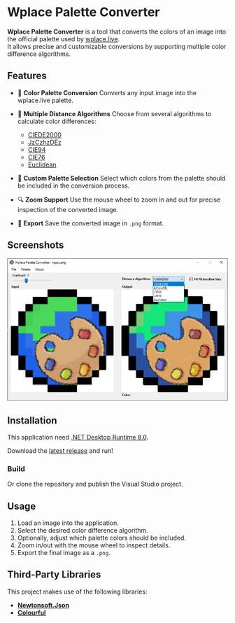 # Wplace Palette Converter

**Wplace Palette Converter** is a tool that converts the colors of an image into the official palette used by [wplace.live](https://wplace.live).  
It allows precise and customizable conversions by supporting multiple color difference algorithms.

## Features

- 🎨 **Color Palette Conversion**
  Converts any input image into the wplace.live palette.

- 📐 **Multiple Distance Algorithms**
  Choose from several algorithms to calculate color differences:
  - [CIEDE2000](https://en.wikipedia.org/wiki/Color_difference)
  - [JzCzhzDEz](https://observablehq.com/@jonhelfman/visualizing-jzczhz-color-space)
  - [CIE94](https://en.wikipedia.org/wiki/Color_difference)
  - [CIE76](https://en.wikipedia.org/wiki/Color_difference)
  - [Euclidean](https://en.wikipedia.org/wiki/Color_difference)

- 🧩 **Custom Palette Selection**
  Select which colors from the palette should be included in the conversion process.

- 🔍 **Zoom Support**
  Use the mouse wheel to zoom in and out for precise inspection of the converted image.

- 💾 **Export**
  Save the converted image in `.png` format.

## Screenshots

![WPPC](img/image1.png "Wplace Palette Converter")

## Installation

This application need [.NET Desktop Runtime 8.0](https://dotnet.microsoft.com/it-it/download/dotnet/8.0/runtime).

Download the [latest release](https://github.com/Criper98/Wplace-Palette-Converter/releases/latest) and run!

### Build

Or clone the repository and publish the Visual Studio project.

## Usage

1. Load an image into the application.
2. Select the desired color difference algorithm.
3. Optionally, adjust which palette colors should be included.
4. Zoom in/out with the mouse wheel to inspect details.
5. Export the final image as a `.png`.

## Third-Party Libraries

This project makes use of the following libraries:

* [**Newtonsoft.Json**](https://www.newtonsoft.com/json)
* [**Colourful**](https://github.com/tompazourek/Colourful)